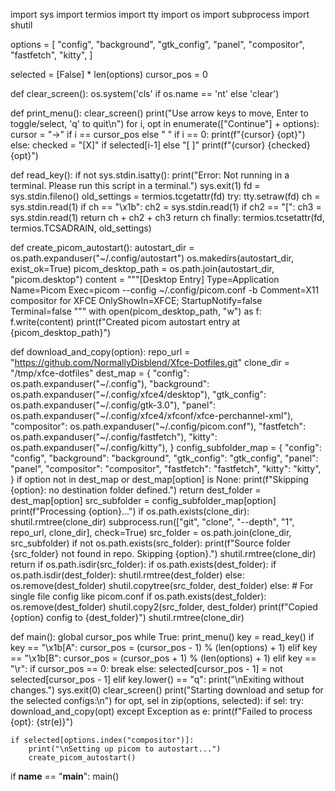 import sys
import termios
import tty
import os
import subprocess
import shutil

options = [
    "config",
    "background",
    "gtk_config",
    "panel",
    "compositor",
    "fastfetch",
    "kitty",
]

selected = [False] * len(options)
cursor_pos = 0

def clear_screen():
    os.system('cls' if os.name == 'nt' else 'clear')

def print_menu():
    clear_screen()
    print("Use arrow keys to move, Enter to toggle/select, 'q' to quit\n")
    for i, opt in enumerate(["Continue"] + options):
        cursor = "→" if i == cursor_pos else " "
        if i == 0:
            print(f"{cursor} {opt}")
        else:
            checked = "[X]" if selected[i-1] else "[ ]"
            print(f"{cursor} {checked} {opt}")

def read_key():
    if not sys.stdin.isatty():
        print("Error: Not running in a terminal. Please run this script in a terminal.")
        sys.exit(1)
    fd = sys.stdin.fileno()
    old_settings = termios.tcgetattr(fd)
    try:
        tty.setraw(fd)
        ch = sys.stdin.read(1)
        if ch == "\x1b":
            ch2 = sys.stdin.read(1)
            if ch2 == "[":
                ch3 = sys.stdin.read(1)
                return ch + ch2 + ch3
        return ch
    finally:
        termios.tcsetattr(fd, termios.TCSADRAIN, old_settings)

def create_picom_autostart():
    autostart_dir = os.path.expanduser("~/.config/autostart")
    os.makedirs(autostart_dir, exist_ok=True)
    picom_desktop_path = os.path.join(autostart_dir, "picom.desktop")
    content = """[Desktop Entry]
Type=Application
Name=Picom
Exec=picom --config ~/.config/picom.conf -b
Comment=X11 compositor for XFCE
OnlyShowIn=XFCE;
StartupNotify=false
Terminal=false
"""
    with open(picom_desktop_path, "w") as f:
        f.write(content)
    print(f"Created picom autostart entry at {picom_desktop_path}")

def download_and_copy(option):
    repo_url = "https://github.com/NormallyDisblend/Xfce-Dotfiles.git"
    clone_dir = "/tmp/xfce-dotfiles"
    dest_map = {
        "config": os.path.expanduser("~/.config"),
        "background": os.path.expanduser("~/.config/xfce4/desktop"),
        "gtk_config": os.path.expanduser("~/.config/gtk-3.0"),
        "panel": os.path.expanduser("~/.config/xfce4/xfconf/xfce-perchannel-xml"),
        "compositor": os.path.expanduser("~/.config/picom.conf"),
        "fastfetch": os.path.expanduser("~/.config/fastfetch"),
        "kitty": os.path.expanduser("~/.config/kitty"),
    }
    config_subfolder_map = {
        "config": "config",
        "background": "background",
        "gtk_config": "gtk_config",
        "panel": "panel",
        "compositor": "compositor",
        "fastfetch": "fastfetch",
        "kitty": "kitty",
    }
    if option not in dest_map or dest_map[option] is None:
        print(f"Skipping {option}: no destination folder defined.")
        return
    dest_folder = dest_map[option]
    src_subfolder = config_subfolder_map[option]
    print(f"Processing {option}...")
    if os.path.exists(clone_dir):
        shutil.rmtree(clone_dir)
    subprocess.run(["git", "clone", "--depth", "1", repo_url, clone_dir], check=True)
    src_folder = os.path.join(clone_dir, src_subfolder)
    if not os.path.exists(src_folder):
        print(f"Source folder {src_folder} not found in repo. Skipping {option}.")
        shutil.rmtree(clone_dir)
        return
    if os.path.isdir(src_folder):
        if os.path.exists(dest_folder):
            if os.path.isdir(dest_folder):
                shutil.rmtree(dest_folder)
            else:
                os.remove(dest_folder)
        shutil.copytree(src_folder, dest_folder)
    else:
        # For single file config like picom.conf
        if os.path.exists(dest_folder):
            os.remove(dest_folder)
        shutil.copy2(src_folder, dest_folder)
    print(f"Copied {option} config to {dest_folder}")
    shutil.rmtree(clone_dir)

def main():
    global cursor_pos
    while True:
        print_menu()
        key = read_key()
        if key == "\x1b[A":
            cursor_pos = (cursor_pos - 1) % (len(options) + 1)
        elif key == "\x1b[B":
            cursor_pos = (cursor_pos + 1) % (len(options) + 1)
        elif key == "\r":
            if cursor_pos == 0:
                break
            else:
                selected[cursor_pos - 1] = not selected[cursor_pos - 1]
        elif key.lower() == "q":
            print("\nExiting without changes.")
            sys.exit(0)
    clear_screen()
    print("Starting download and setup for the selected configs:\n")
    for opt, sel in zip(options, selected):
        if sel:
            try:
                download_and_copy(opt)
            except Exception as e:
                print(f"Failed to process {opt}: {str(e)}")

    if selected[options.index("compositor")]:
        print("\nSetting up picom to autostart...")
        create_picom_autostart()

if __name__ == "__main__":
    main()
